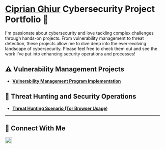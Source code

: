 # <a href="https://www.linkedin.com/in/ciprian-ghiur-440777139/">Ciprian Ghiur</a> Cybersecurity Project Portfolio 🔐

I'm passionate about cybersecurity and love tackling complex challenges through hands-on projects. From vulnerability management to threat detection, these projects allow me to dive deep into the ever-evolving landscape of cybersecurity. Please feel free to check them out and see the work I’ve put into enhancing security operations and processes!


## ⚠️ Vulnerability Management Projects

- **[Vulnerability Management Program Implementation](https://github.com/Ciprian-Florin/vulnerability-management)**

## 🚨 Threat Hunting and Security Operations

- **[Threat Hunting Scenario (Tor Browser Usage)](https://github.com/Ciprian-Florin/threat-hunting-scenario-tor)**

<hr/>

## 🤳 Connect With Me

[<img align="left" alt="___________ | LinkedIn" width="22px" src="https://www.linkedin.com/in/ciprian-ghiur-440777139/">][linkedin]


[twitter]: https://twitter.com/___________
[youtube]: https://www.youtube.com/c/___________
[instagram]: https://www.instagram.com/___________
[linkedin]: https://linkedin.com/in/___________

<!--
<img width="35" alt="image" src="https://github.com/user-attachments/assets/2f41c7cd-5ea8-4475-b451-a37161b6c3fb"> 
<img width="35" alt="image" src="https://github.com/user-attachments/assets/77649969-9910-4994-8b96-74a116cfb2a8">
-->
